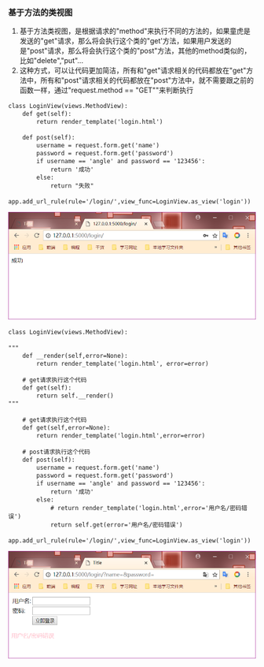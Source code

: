 ### 基于方法的类视图

1. 基于方法类视图，是根据请求的"method"来执行不同的方法的，如果童虎是发送的"get"请求，那么将会执行这个类的"get'方法，如果用户发送的是"post"请求，那么将会执行这个类的"post"方法，其他的method类似的，比如"delete","put"...
2. 这种方式，可以让代码更加简洁，所有和"get"请求相关的代码都放在"get"方法中，所有和"post"请求相关的代码都放在"post"方法中，就不需要跟之前的函数一样，通过"request.method == "GET""来判断执行

```
class LoginView(views.MethodView):
    def get(self):
        return render_template('login.html')

    def post(self):
        username = request.form.get('name')
        password = request.form.get('password')
        if username == 'angle' and password == '123456':
            return '成功'
        else:
            return "失败"

app.add_url_rule(rule='/login/',view_func=LoginView.as_view('login'))
```

![](/assets/39.1.png)

```
class LoginView(views.MethodView):

"""
    def __render(self,error=None):
        return render_template('login.html', error=error)

    # get请求执行这个代码
    def get(self):
        return self.__render()
"""

    # get请求执行这个代码
    def get(self,error=None):
        return render_template('login.html',error=error)

    # post请求执行这个代码
    def post(self):
        username = request.form.get('name')
        password = request.form.get('password')
        if username == 'angle' and password == '123456':
            return '成功'
        else:
            # return render_template('login.html',error='用户名/密码错误')
            return self.get(error='用户名/密码错误')

app.add_url_rule(rule='/login/',view_func=LoginView.as_view('login'))
```

![](/assets/39.3.png)

